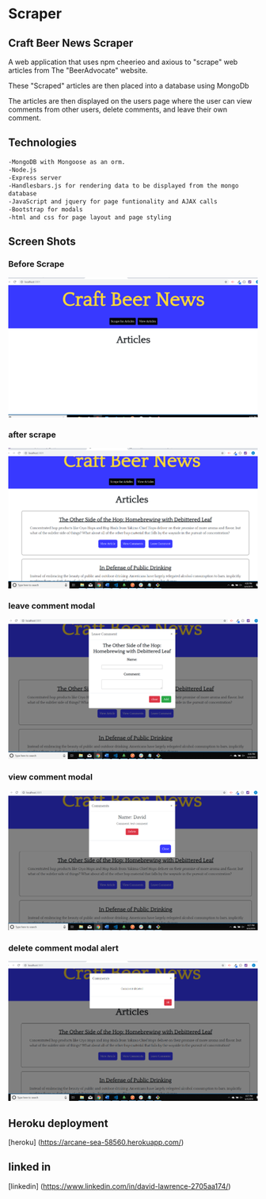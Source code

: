 # Scraper

## Craft Beer News Scraper

A web application that uses npm cheerieo and axious to "scrape" web articles from The "BeerAdvocate" website.

These "Scraped" articles are then placed into a database using MongoDb 

The articles are then displayed on the users page where the user can view comments from other users, delete comments, and leave their own comment. 

## Technologies 

    -MongoDB with Mongoose as an orm. 
    -Node.js
    -Express server
    -Handlesbars.js for rendering data to be displayed from the mongo database
    -JavaScript and jquery for page funtionality and AJAX calls
    -Bootstrap for modals 
    -html and css for page layout and page styling


## Screen Shots
### Before Scrape
![Scraper](/public/assets/img/before.png)

### after scrape
![Scraper](/public/assets/img/after.png)

### leave comment modal
![Scraper](/public/assets/img/comment.png)

### view comment modal
![Scraper](/public/assets/img/view.png)

### delete comment modal alert
![Scraper](/public/assets/img/deleted.png)

## Heroku deployment
[heroku] (https://arcane-sea-58560.herokuapp.com/)
## linked in
[linkedin] (https://www.linkedin.com/in/david-lawrence-2705aa174/)


